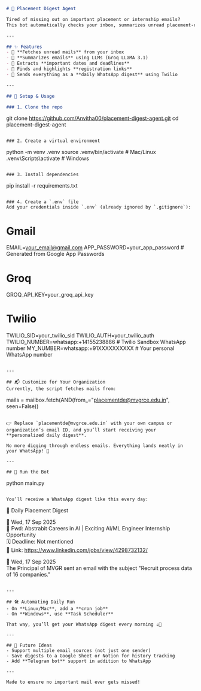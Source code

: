 
```markdown
# 📢 Placement Digest Agent  

Tired of missing out on important placement or internship emails?  
This bot automatically checks your inbox, summarizes unread placement-related mails, and sends you a **daily WhatsApp digest** — so you never miss an opportunity again ✅  

---

## ✨ Features
- 📩 **Fetches unread mails** from your inbox  
- 🧠 **Summarizes emails** using LLMs (Groq LLaMA 3.1)  
- 📅 Extracts **important dates and deadlines**  
- 🔗 Finds and highlights **registration links**  
- 📲 Sends everything as a **daily WhatsApp digest** using Twilio  

---

## 🔧 Setup & Usage

### 1. Clone the repo  
```
git clone https://github.com/Anvitha00/placement-digest-agent.git
cd placement-digest-agent
```

### 2. Create a virtual environment  
```
python -m venv .venv
source .venv/bin/activate   # Mac/Linux
.venv\Scripts\activate      # Windows
```

### 3. Install dependencies  
```
pip install -r requirements.txt
```

### 4. Create a `.env` file  
Add your credentials inside `.env` (already ignored by `.gitignore`):  
```
# Gmail
EMAIL=your_email@gmail.com
APP_PASSWORD=your_app_password   # Generated from Google App Passwords

# Groq
GROQ_API_KEY=your_groq_api_key

# Twilio
TWILIO_SID=your_twilio_sid
TWILIO_AUTH=your_twilio_auth
TWILIO_NUMBER=whatsapp:+14155238886   # Twilio Sandbox WhatsApp number
MY_NUMBER=whatsapp:+91XXXXXXXXXX      # Your personal WhatsApp number
```

---

## 📬 Customize for Your Organization  
Currently, the script fetches mails from:  
```
mails = mailbox.fetch(AND(from_="placementde@mvgrce.edu.in", seen=False))
```

👉 Replace `placementde@mvgrce.edu.in` with your own campus or organization’s email ID, and you’ll start receiving your **personalized daily digest**.  

No more digging through endless emails. Everything lands neatly in your WhatsApp! 🎉  

---

## 🚀 Run the Bot
```
python main.py
```

You’ll receive a WhatsApp digest like this every day:  

```
📢 Daily Placement Digest  

📅 Wed, 17 Sep 2025  
📌 Fwd: Abstrabit Careers in AI | Exciting AI/ML Engineer Internship Opportunity  
🗓 Deadline: Not mentioned  
🔗 Link: https://www.linkedin.com/jobs/view/4298732132/  

📅 Wed, 17 Sep 2025  
The Principal of MVGR sent an email with the subject "Recruit process data of 16 companies."
```

---

## 🛠 Automating Daily Run  
- On **Linux/Mac**, add a **cron job**  
- On **Windows**, use **Task Scheduler**  

That way, you’ll get your WhatsApp digest every morning ☕📲  

---

## 🌟 Future Ideas  
- Support multiple email sources (not just one sender)  
- Save digests to a Google Sheet or Notion for history tracking  
- Add **Telegram bot** support in addition to WhatsApp  

---

Made to ensure no important mail ever gets missed!  
```

